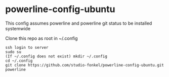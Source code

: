 # powerline-config-ubuntu

This config assumes powerline and powerline git status to be installed systemwide

Clone this repo as root in ~/.config

```
ssh login to server
sudo su
(If ~/.config does not exist) mkdir ~/.config
cd ~/.config 
git clone https://github.com/studio-fonkel/powerline-config-ubuntu.git powerline
```

